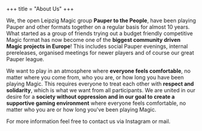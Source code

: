+++
title = "About Us"
+++

We, the open Leipzig Magic group **Pauper to the People**, have been playing Pauper and other formats together on a regular basis for almost 10 years. What started as a group of friends trying out a budget friendly competitive Magic format has now become one of the **biggest community driven Magic projects in Europe**! This includes social Pauper evenings, internal prereleases, organised meetings for newer players and of course our great Pauper league.

We want to play in an atmosphere where **everyone feels comfortable**, no matter where you come from, who you are, or how long you have been playing Magic. This requires everyone to treat each other with **respect and solidarity**, which is what we want from all participants. We are united in our desire for a **society without oppression and in our goal to create a supportive gaming environment** where everyone feels comfortable, no matter who you are or how long you've been playing Magic.

For more information feel free to contact us via Instagram or mail.
